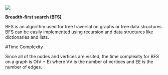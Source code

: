 ![](https://github.com/SaeedFarahani/study_algorithms_python/blob/main/graph/img/5205102925185024.svg)



**Breadth-first search (BFS)** 

BFS is an algorithm used for tree traversal on graphs or tree data structures. 
BFS can be easily implemented using recursion and data structures like dictionaries and lists.


#Time Complexity

Since all of the nodes and vertices are visited, the time complexity for BFS 
on a graph is O(V + E) where VV is the number of vertices and EE is the number of edges.
